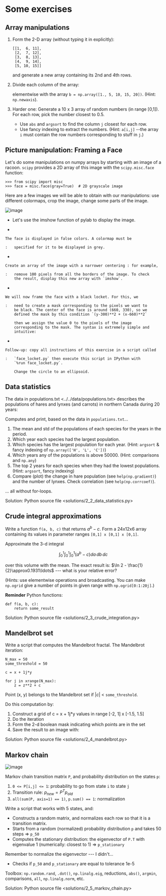 Some exercises
==============

Array manipulations
-------------------

1.  Form the 2-D array (without typing it in explicitly):

        [[1,  6, 11],
         [2,  7, 12],
         [3,  8, 13],
         [4,  9, 14],
         [5, 10, 15]]

    and generate a new array containing its 2nd and 4th rows.

2.  Divide each column of the array:

    elementwise with the array `b = np.array([1., 5, 10, 15, 20])`.
    (Hint: `np.newaxis`).

3.  Harder one: Generate a 10 x 3 array of random numbers (in range
    \[0,1\]). For each row, pick the number closest to 0.5.
    -   Use `abs` and `argsort` to find the column `j` closest for
        each row.
    -   Use fancy indexing to extract the numbers. (Hint: `a[i,j]` --the
        array `i` must contain the row numbers corresponding to stuff in
        `j`.)

Picture manipulation: Framing a Face
------------------------------------

Let's do some manipulations on numpy arrays by starting with an image of
a racoon. `scipy` provides a 2D array of this image with the
`scipy.misc.face` function:

    >>> from scipy import misc
    >>> face = misc.face(gray=True)  # 2D grayscale image

Here are a few images we will be able to obtain with our manipulations:
use different colormaps, crop the image, change some parts of the image.

![image](images/faces.png)

-   Let's use the imshow function of pylab to display the image.

-   

    The face is displayed in false colors. A colormap must be

    :   specified for it to be displayed in grey.

-   

    Create an array of the image with a narrower centering : for example,

    :   remove 100 pixels from all the borders of the image. To check
        the result, display this new array with `imshow`.

-   

    We will now frame the face with a black locket. For this, we

    :   need to create a mask corresponding to the pixels we want to
        be black. The center of the face is around (660, 330), so we
        defined the mask by this condition `(y-300)**2 + (x-660)**2`

        then we assign the value 0 to the pixels of the image
        corresponding to the mask. The syntax is extremely simple and
        intuitive:

-   

    Follow-up: copy all instructions of this exercise in a script called

    :   `face_locket.py` then execute this script in IPython with
        `%run face_locket.py`.

        Change the circle to an ellipsoid.

Data statistics
---------------

The data in populations.txt &lt;../../data/populations.txt&gt; describes
the populations of hares and lynxes (and carrots) in northern Canada
during 20 years:

Computes and print, based on the data in `populations.txt`...

1.  The mean and std of the populations of each species for the years in
    the period.
2.  Which year each species had the largest population.
3.  Which species has the largest population for each year. (Hint:
    `argsort` & fancy indexing of `np.array(['H', 'L', 'C'])`)
4.  Which years any of the populations is above 50000. (Hint:
    comparisons and `np.any`)
5.  The top 2 years for each species when they had the
    lowest populations. (Hint: `argsort`, fancy indexing)
6.  Compare (plot) the change in hare population (see
    `help(np.gradient)`) and the number of lynxes. Check correlation
    (see `help(np.corrcoef)`).

... all without for-loops.

Solution: Python source file &lt;solutions/2\_2\_data\_statistics.py&gt;

Crude integral approximations
-----------------------------

Write a function `f(a, b, c)` that returns $a^b - c$. Form a 24x12x6
array containing its values in parameter ranges `[0,1] x [0,1] x [0,1]`.

Approximate the 3-d integral

$$\int_0^1\int_0^1\int_0^1(a^b-c)da\,db\,dc$$

over this volume with the mean. The exact result is: $\ln 2 -
\frac{1}{2}\approx0.1931\ldots$ --- what is your relative error?

(Hints: use elementwise operations and broadcasting. You can make
`np.ogrid` give a number of points in given range with
`np.ogrid[0:1:20j]`.)

**Reminder** Python functions:

    def f(a, b, c):
        return some_result

Solution:
Python source file &lt;solutions/2\_3\_crude\_integration.py&gt;

Mandelbrot set
--------------

Write a script that computes the Mandelbrot fractal. The Mandelbrot
iteration:

    N_max = 50
    some_threshold = 50

    c = x + 1j*y

    for j in xrange(N_max):
        z = z**2 + c

Point (x, y) belongs to the Mandelbrot set if $|c|$ &lt;
`some_threshold`.

Do this computation by:

1.  Construct a grid of c = x + 1j\*y values in range \[-2, 1\] x
    \[-1.5, 1.5\]
2.  Do the iteration
3.  Form the 2-d boolean mask indicating which points are in the set
4.  Save the result to an image with:

Solution: Python source file &lt;solutions/2\_4\_mandelbrot.py&gt;

Markov chain
------------

![image](images/markov-chain.png)

Markov chain transition matrix `P`, and probability distribution on the
states `p`:

1.  `0 <= P[i,j] <= 1`: probability to go from state `i` to state `j`
2.  Transition rule: $p_{new} = P^T p_{old}$
3.  `all(sum(P, axis=1) == 1)`, `p.sum() == 1`: normalization

Write a script that works with 5 states, and:

-   Constructs a random matrix, and normalizes each row so that it is a
    transition matrix.
-   Starts from a random (normalized) probability distribution `p` and
    takes 50 steps =&gt; `p_50`
-   Computes the stationary distribution: the eigenvector of `P.T` with
    eigenvalue 1 (numerically: closest to 1) =&gt; `p_stationary`

Remember to normalize the eigenvector --- I didn't...

-   Checks if `p_50` and `p_stationary` are equal to tolerance 1e-5

Toolbox: `np.random.rand`, `.dot()`, `np.linalg.eig`, reductions,
`abs()`, `argmin`, comparisons, `all`, `np.linalg.norm`, etc.

Solution: Python source file &lt;solutions/2\_5\_markov\_chain.py&gt;
